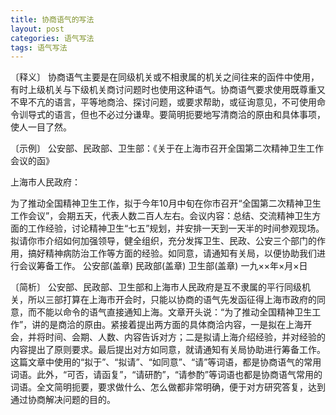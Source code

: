 ```yaml
---
title: 协商语气的写法
layout: post
categories: 语气写法
tags: 语气写法
---
```


〔释义〕 协商语气主要是在同级机关或不相隶属的机关之间往来的函件中使用，有时上级机关与下级机关商讨问题时也使用这种语气。协商语气要求使用既尊重又不卑不亢的语言，平等地商洽、探讨问题，或要求帮助，或征询意见，不可使用命令训导式的语言，但也不必过分谦卑。要简明扼要地写清商洽的原由和具体事项，使人一目了然。

〔示例〕 公安部、民政部、卫生部：《关于在上海市召开全国第二次精神卫生工作会议的函》

上海市人民政府：

为了推动全国精神卫生工作，拟于今年10月中旬在你市召开“全国第二次精神卫生工作会议”，会期五天，代表人数二百人左右。会议内容：总结、交流精神卫生方面的工作经验，讨论精神卫生“七五”规划，并安排一天到一天半的时间参观现场。拟请你市介绍如何加强领导，健全组织，充分发挥卫生、民政、公安三个部门的作用，搞好精神病防治工作等方面的经验。如同意，请通知有关局，以便协助我们进行会议筹备工作。
公安部(盖章)
民政部(盖章)
卫生部(盖章)
一九××年×月×日

〔简析〕 公安部、民政部、卫生部和上海市人民政府是互不隶属的平行同级机关，所以三部打算在上海市开会时，只能以协商的语气先发函征得上海市政府的同意，而不能以命令的语气直接通知上海。文章开头说：“为了推动全国精神卫生工作”，讲的是商洽的原由。紧接着提出两方面的具体商洽内容，一是拟在上海开会，并将时间、会期、人数、内容告诉对方；二是拟请上海介绍经验，并对经验的内容提出了原则要求。最后提出对方如同意，就请通知有关局协助进行筹备工作。这篇文章中使用的“拟于”、“拟请”、“如同意”、“请”等词语，都是协商语气的常用词语。此外，“可否，请函复”，“请研酌”，“请参酌”等词语也都是协商语气常用的词语。全文简明扼要，要求做什么、怎么做都非常明确，便于对方研究答复，达到通过协商解决问题的目的。 